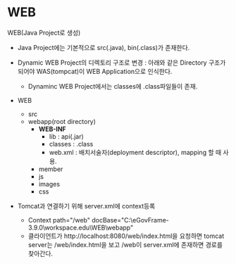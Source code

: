 # WEB
WEB(Java Project로 생성)
- Java Project에는 기본적으로 src(.java), bin(.class)가 존재한다.
- Dynamic WEB Project의 디렉토리 구조로 변경 : 아래와 같은 Directory 구조가 되어야 WAS(tompcat)이 WEB Application으로 인식한다.
   - Dynaminc WEB Project에서는 classes에 .class파일들이 존재. 
- WEB
  - src 
  - webapp(root directory)
       - **WEB-INF**
          - lib : api(.jar)
          - classes : .class
          - web.xml : 배치서술자(deployment descriptor), mapping 할 때 사용.
       - member
       - js
       - images
       - css 

- Tomcat과 연결하기 위해 server.xml에 context등록
   - Context path="/web" docBase="C:\eGovFrame-3.9.0\workspace.edu\WEB\webapp"
   - 클라이언트가 http://localhost:8080/web/index.html을 요청하면 tomcat server는 /web/index.html을 보고 /web이 server.xml에 존재하면 경로를 찾아간다. 

